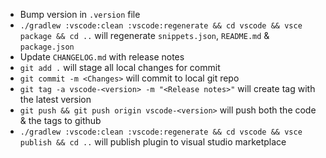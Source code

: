- Bump version in `.version` file
- `./gradlew :vscode:clean :vscode:regenerate && cd vscode && vsce package && cd ..` will regenerate `snippets.json`, `README.md` & `package.json`
- Update `CHANGELOG.md` with release notes
- `git add .` will stage all local changes for commit
- `git commit -m <Changes>` will commit to local git repo
- `git tag -a vscode-<version> -m "<Release notes>"` will create tag with the latest version
- `git push && git push origin vscode-<version>` will push both the code & the tags to github
- `./gradlew :vscode:clean :vscode:regenerate && cd vscode && vsce publish && cd ..` will publish plugin to visual studio marketplace
